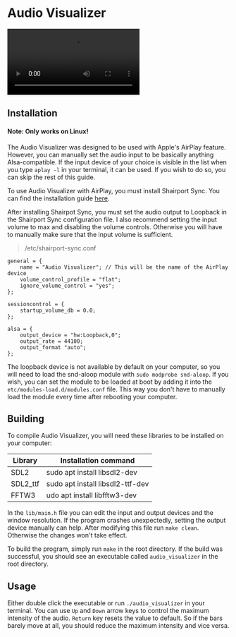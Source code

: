 # Audio Visualizer

![](.github/example.mp4)

## Installation

#### Note: Only works on Linux!
 
The Audio Visualizer was designed to be used with Apple's AirPlay feature. However, you can manually set the audio input to be basically anything Alsa-compatible. If the input device of your choice is visible in the list when you type `aplay -l` in your terminal, it can be used. If you wish to do so, you can skip the rest of this guide.

To use Audio Visualizer with AirPlay, you must install Shairport Sync. You can find the installation guide [here](https://github.com/mikebrady/shairport-sync).

After installing Shairpot Sync, you must set the audio output to Loopback in the Shairport Sync configuration file. I also recommend setting the input volume to max and disabling the volume controls. Otherwise you will have to manually make sure that the input volume is sufficient.

> /etc/shairport-sync.conf

    general = {
	    name = "Audio Visualizer"; // This will be the name of the AirPlay device
	    volume_control_profile = "flat";
	    ignore_volume_control = "yes";
    };
    
    sessioncontrol = {
	    startup_volume_db = 0.0;
    };
    
    alsa = {
	    output_device = "hw:Loopback,0";
	    output_rate = 44100;
	    output_format "auto";
    };

The loopback device is not available by default on your computer, so you will need to load the snd-aloop module with `sudo modprobe snd-aloop`. If you wish, you can set the module to be loaded at boot by adding it into the `etc/modules-load.d/modules.conf` file. This way you don't have to manually load the module every time after rebooting your computer.

## Building

To compile Audio Visualizer, you will need these libraries to be installed on your computer:

| Library | Installation command |
|---|---|
| SDL2 | sudo apt install libsdl2-dev |
| SDL2_ttf | sudo apt install libsdl2-ttf-dev |
| FFTW3 | udo apt install libfftw3-dev |

In the `lib/main.h` file you can edit the input and output devices and the window resolution. If the program crashes unexpectedly, setting the output device manually can help. After modifying this file run `make clean`. Otherwise the changes won't take effect.

To build the program, simply run `make` in the root directory. If the build was successful, you should see an executable called `audio_visualizer` in the root directory.

## Usage

Either double click the executable or run `./audio_visualizer` in your terminal. You can use `Up` and `Down` arrow keys to control the maximum intensity of the audio. `Return` key resets the value to default. So if the bars barely move at all, you should reduce the maximum intensity and vice versa.
